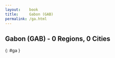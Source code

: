 ```yaml
---
layout:    book
title:     Gabon (GAB)
permalink: /ga.html
---
```


## Gabon (GAB) - 0 Regions, 0 Cities
{: #ga }






 
